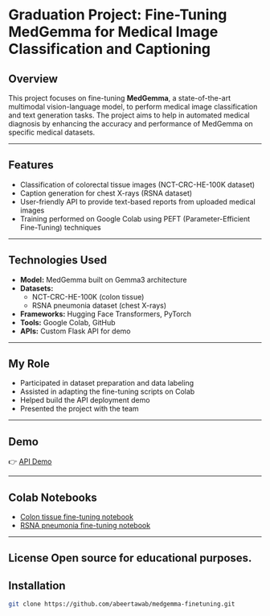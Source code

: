 # Graduation Project: Fine-Tuning MedGemma for Medical Image Classification and Captioning

## Overview
This project focuses on fine-tuning **MedGemma**, a state-of-the-art multimodal vision-language model, to perform medical image classification and text generation tasks. The project aims to help in automated medical diagnosis by enhancing the accuracy and performance of MedGemma on specific medical datasets.

---

## Features
- Classification of colorectal tissue images (NCT-CRC-HE-100K dataset)
- Caption generation for chest X-rays (RSNA dataset)
- User-friendly API to provide text-based reports from uploaded medical images
- Training performed on Google Colab using PEFT (Parameter-Efficient Fine-Tuning) techniques

---

## Technologies Used
- **Model:** MedGemma built on Gemma3 architecture
- **Datasets:**
  - NCT-CRC-HE-100K (colon tissue)
  - RSNA pneumonia dataset (chest X-rays)
- **Frameworks:** Hugging Face Transformers, PyTorch
- **Tools:** Google Colab, GitHub
- **APIs:** Custom Flask API for demo

---

## My Role
- Participated in dataset preparation and data labeling
- Assisted in adapting the fine-tuning scripts on Colab
- Helped build the API deployment demo
- Presented the project with the team

---

## Demo
👉 [API Demo](http://drive.google.com/file/d/11RLpDMZ2eM_Pc2Eswu3cLTAYNy-8WXvk/view)

---

## Colab Notebooks
- [Colon tissue fine-tuning notebook](https://colab.research.google.com/github/google-health/medgemma/blob/main/notebooks/fine_tune_with_hugging_face.ipynb?authuser=0&pli=1)  
- [RSNA pneumonia fine-tuning notebook](https://colab.research.google.com/drive/1JCBHMRdaPEDoDuV1hq1hK-MveW3yuxz-?usp=sharing)

---
License
Open source for educational purposes.
-------

## Installation

```bash
git clone https://github.com/abeertawab/medgemma-finetuning.git
